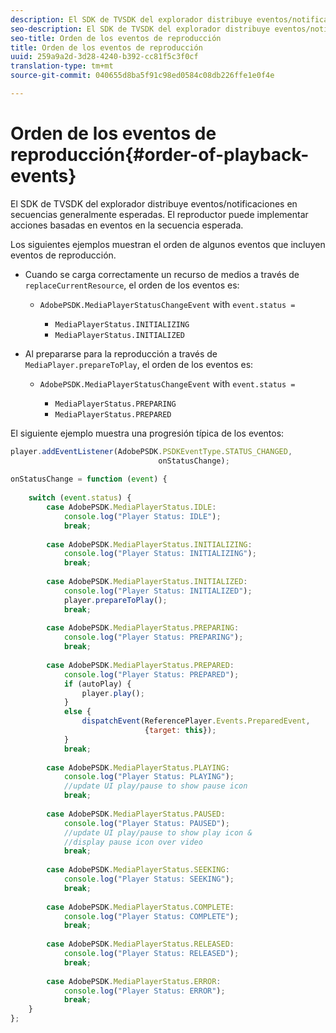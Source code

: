 ```yaml
---
description: El SDK de TVSDK del explorador distribuye eventos/notificaciones en secuencias generalmente esperadas. El reproductor puede implementar acciones basadas en eventos en la secuencia esperada.
seo-description: El SDK de TVSDK del explorador distribuye eventos/notificaciones en secuencias generalmente esperadas. El reproductor puede implementar acciones basadas en eventos en la secuencia esperada.
seo-title: Orden de los eventos de reproducción
title: Orden de los eventos de reproducción
uuid: 259a9a2d-3d28-4240-b392-cc81f5c3f0cf
translation-type: tm+mt
source-git-commit: 040655d8ba5f91c98ed0584c08db226ffe1e0f4e

---
```



# Orden de los eventos de reproducción{#order-of-playback-events}

El SDK de TVSDK del explorador distribuye eventos/notificaciones en secuencias generalmente esperadas. El reproductor puede implementar acciones basadas en eventos en la secuencia esperada.

<!--<a id="section_D247A5873A854A079EFA6AC2E80AB894"></a>-->

Los siguientes ejemplos muestran el orden de algunos eventos que incluyen eventos de reproducción.

* Cuando se carga correctamente un recurso de medios a través de `replaceCurrentResource`, el orden de los eventos es:

   * `AdobePSDK.MediaPlayerStatusChangeEvent` with `event.status =`

      * `MediaPlayerStatus.INITIALIZING`
      * `MediaPlayerStatus.INITIALIZED`

* Al prepararse para la reproducción a través de `MediaPlayer.prepareToPlay`, el orden de los eventos es:

   * `AdobePSDK.MediaPlayerStatusChangeEvent` with `event.status =`

      * `MediaPlayerStatus.PREPARING`
      * `MediaPlayerStatus.PREPARED`

<!--<a id="section_76C13548AF934868B70757CA5489E516"></a>-->

El siguiente ejemplo muestra una progresión típica de los eventos:

```js
player.addEventListener(AdobePSDK.PSDKEventType.STATUS_CHANGED,  
                                 onStatusChange); 
 
onStatusChange = function (event) { 
 
    switch (event.status) { 
        case AdobePSDK.MediaPlayerStatus.IDLE: 
            console.log("Player Status: IDLE"); 
            break; 
 
        case AdobePSDK.MediaPlayerStatus.INITIALIZING: 
            console.log("Player Status: INITIALIZING"); 
            break; 
 
        case AdobePSDK.MediaPlayerStatus.INITIALIZED: 
            console.log("Player Status: INITIALIZED"); 
            player.prepareToPlay(); 
            break; 
 
        case AdobePSDK.MediaPlayerStatus.PREPARING: 
            console.log("Player Status: PREPARING"); 
            break; 
 
        case AdobePSDK.MediaPlayerStatus.PREPARED: 
            console.log("Player Status: PREPARED"); 
            if (autoPlay) { 
                player.play(); 
            } 
            else { 
                dispatchEvent(ReferencePlayer.Events.PreparedEvent,  
                              {target: this}); 
            } 
            break; 
 
        case AdobePSDK.MediaPlayerStatus.PLAYING: 
            console.log("Player Status: PLAYING"); 
            //update UI play/pause to show pause icon 
            break; 
 
        case AdobePSDK.MediaPlayerStatus.PAUSED: 
            console.log("Player Status: PAUSED"); 
            //update UI play/pause to show play icon &  
            //display pause icon over video 
            break; 
 
        case AdobePSDK.MediaPlayerStatus.SEEKING: 
            console.log("Player Status: SEEKING"); 
            break; 
 
        case AdobePSDK.MediaPlayerStatus.COMPLETE: 
            console.log("Player Status: COMPLETE"); 
            break; 
 
        case AdobePSDK.MediaPlayerStatus.RELEASED: 
            console.log("Player Status: RELEASED"); 
            break; 
 
        case AdobePSDK.MediaPlayerStatus.ERROR: 
            console.log("Player Status: ERROR"); 
            break; 
    } 
};
```

